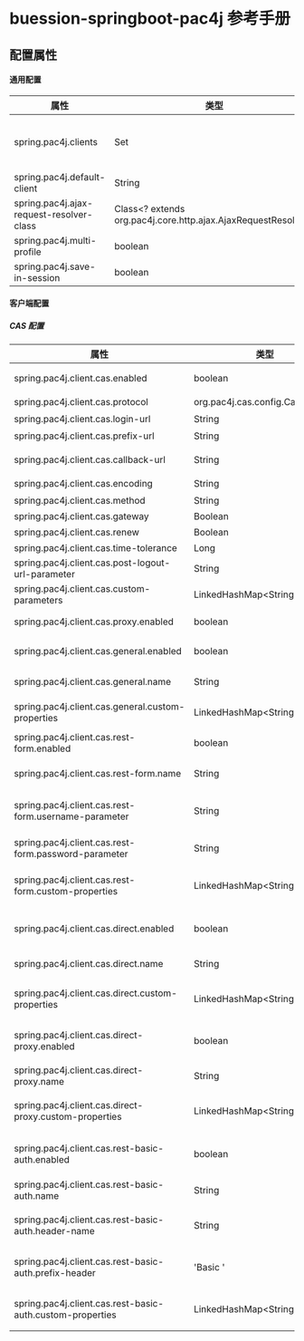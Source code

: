 # buession-springboot-pac4j 参考手册


## 配置属性


#### 通用配置

|  属性   | 类型   | 默认值    | 说明    |
|  ----  | ----   | ----     | ----   |
| spring.pac4j.clients                      | Set<String>                                  | --      | 启用认证的客户端类型名称，需要和各配置 [BaseConfig.BaseClientConfig](/manual/2.0/docs/buession-springboot-pac4j/com/buession/springboot/pac4j/config/BaseConfig.BaseClientConfig.html) 类型中的名称保持一致     |
| spring.pac4j.default-client               | String                                 | --      | 默认客户端类型名称     |
| spring.pac4j.ajax-request-resolver-class  | Class<? extends org.pac4j.core.http.ajax.AjaxRequestResolver>                                  | com.buession.security.pac4j.http.JsonAjaxRequestResolver      |  Compute if a HTTP request is an AJAX one and the appropriate response.     |
| spring.pac4j.multi-profile                | boolean                                | false      | 是否允许多个 Profile     |
| spring.pac4j.save-in-session              | boolean                                | true   | 是否保存到 SESSION 中     |


#### 客户端配置

##### CAS 配置

|  属性   | 类型   | 默认值    | 说明    |
|  ----  | ----   | ----     | ----   |
| spring.pac4j.client.cas.enabled                           | boolean                            | false               | 是否启用 CAS 客户端     |
| spring.pac4j.client.cas.protocol                          | org.pac4j.cas.config.CasProtocol   | CasProtocol.CAS30   | 客户自定义属性     |
| spring.pac4j.client.cas.login-url                         | String                             | --                  | CAS 登录地址     |
| spring.pac4j.client.cas.prefix-url                        | String                             | --                  | CAS URL 前缀     |
| spring.pac4j.client.cas.callback-url                      | String                             | --                  | CAS 登录成功跳转地址     |
| spring.pac4j.client.cas.encoding                          | String                             | --                  | 编码     |
| spring.pac4j.client.cas.method                            | String                             | --                  | 请求方法     |
| spring.pac4j.client.cas.gateway                           | Boolean                            | --                  | Gateway     |
| spring.pac4j.client.cas.renew                             | Boolean                            | --                  | 是否重新认证     |
| spring.pac4j.client.cas.time-tolerance                    | Long                               | --                  |      |
| spring.pac4j.client.cas.post-logout-url-parameter         | String                             | --                  | 退出登录请求参数     |
| spring.pac4j.client.cas.custom-parameters                 | LinkedHashMap<String, String>      | --                  | 客户自定义参数     |
| spring.pac4j.client.cas.proxy.enabled                     | boolean                            | false               | 是否启用 CasProxyReceptor     |
| spring.pac4j.client.cas.general.enabled                   | boolean                            | false               | 是否启用常规 CAS 客户端     |
| spring.pac4j.client.cas.general.name                      | String                             | cas                 | 常规 CAS 客户端名称     |
| spring.pac4j.client.cas.general.custom-properties         | LinkedHashMap<String, Object>      | --                  | 常规 CAS 客户自定义属性     |
| spring.pac4j.client.cas.rest-form.enabled                 | boolean                            | false               | 是否启用常规 Cas Rest Form 客户端     |
| spring.pac4j.client.cas.rest-form.name                    | String                             | cas-rest-form       | Cas Rest Form 客户端名称    |
| spring.pac4j.client.cas.rest-form.username-parameter      | String                             | username            | Cas Rest Form 客户端用户名参数名称     |
| spring.pac4j.client.cas.rest-form.password-parameter      | String                             | password            | Cas Rest Form 客户端密码参数名称     |
| spring.pac4j.client.cas.rest-form.custom-properties       | LinkedHashMap<String, Object>      | --                  | Cas Rest Form 客户端客户自定义属性     |
| spring.pac4j.client.cas.direct.enabled                    | boolean                            | false               | 是否启用常规 Direct Cas Client 客户端     |
| spring.pac4j.client.cas.direct.name                       | String                             | direct-cas          | Direct Cas Client 客户端名称    |
| spring.pac4j.client.cas.direct.custom-properties          | LinkedHashMap<String, Object>      | --                  | Direct Cas Client 客户端客户自定义属性     |
| spring.pac4j.client.cas.direct-proxy.enabled              | boolean                            | false               | 是否启用常规 Direct Cas Proxy Client 客户端     |
| spring.pac4j.client.cas.direct-proxy.name                 | String                              | direct-cas-proxy   | Direct Cas Proxy Client 客户端名称     |
| spring.pac4j.client.cas.direct-proxy.custom-properties    | LinkedHashMap<String, Object>       | --                 | Direct Cas Proxy Client 客户自定义属性     |
| spring.pac4j.client.cas.rest-basic-auth.enabled           | boolean                             | false               | 是否启用常规 Cas Rest Basic Auth 客户端     |
| spring.pac4j.client.cas.rest-basic-auth.name              | String                              | cas-rest-basic-auth | Cas Rest Basic Auth 客户端名称    |
| spring.pac4j.client.cas.rest-basic-auth.header-name       | String                              | Authorization       | Cas Rest Basic Auth 客户端请求头名称    |
| spring.pac4j.client.cas.rest-basic-auth.prefix-header     | 'Basic '                            | cas-rest-basic-auth | Cas Rest Basic Auth 客户端请求头前缀   |
| spring.pac4j.client.cas.rest-basic-auth.custom-properties | LinkedHashMap<String, Object>       | --                  | Cas Rest Basic Auth 客户自定义属性     |